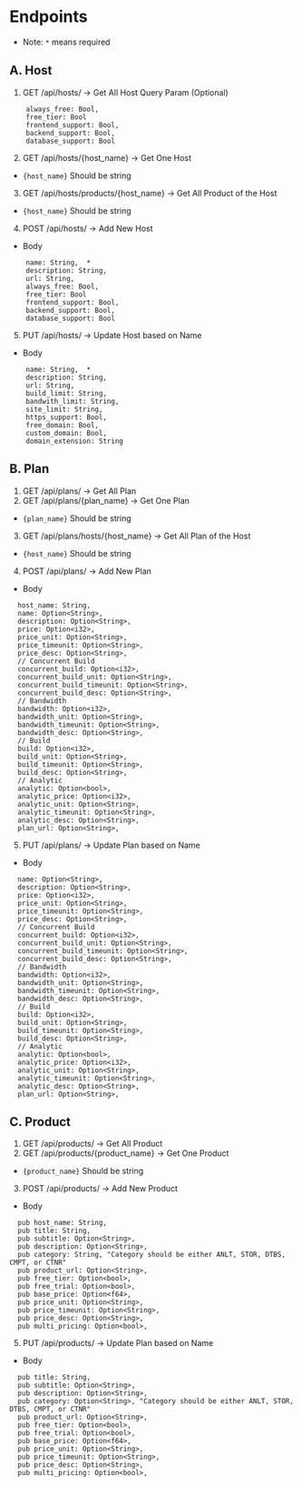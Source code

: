 # Endpoints

- Note: `*` means required

## A. Host

1. GET /api/hosts/ -> Get All Host
   Query Param (Optional)

```
    always_free: Bool,
    free_tier: Bool
    frontend_support: Bool,
    backend_support: Bool,
    database_support: Bool
```

2. GET /api/hosts/{host_name} -> Get One Host

- `{host_name}` Should be string

3. GET /api/hosts/products/{host_name} -> Get All Product of the Host

- `{host_name}` Should be string

4. POST /api/hosts/ -> Add New Host

- Body

```
    name: String,  *
    description: String,
    url: String,
    always_free: Bool,
    free_tier: Bool
    frontend_support: Bool,
    backend_support: Bool,
    database_support: Bool
```

5. PUT /api/hosts/ -> Update Host based on Name

- Body

```
    name: String,  *
    description: String,
    url: String,
    build_limit: String,
    bandwith_limit: String,
    site_limit: String,
    https_support: Bool,
    free_domain: Bool,
    custom_domain: Bool,
    domain_extension: String
```

## B. Plan

1. GET /api/plans/ -> Get All Plan
2. GET /api/plans/{plan_name} -> Get One Plan

- `{plan_name}` Should be string

3. GET /api/plans/hosts/{host_name} -> Get All Plan of the Host

- `{host_name}` Should be string

4. POST /api/plans/ -> Add New Plan

- Body

```
  host_name: String,
  name: Option<String>,
  description: Option<String>,
  price: Option<i32>,
  price_unit: Option<String>,
  price_timeunit: Option<String>,
  price_desc: Option<String>,
  // Concurrent Build
  concurrent_build: Option<i32>,
  concurrent_build_unit: Option<String>,
  concurrent_build_timeunit: Option<String>,
  concurrent_build_desc: Option<String>,
  // Bandwidth
  bandwidth: Option<i32>,
  bandwidth_unit: Option<String>,
  bandwidth_timeunit: Option<String>,
  bandwidth_desc: Option<String>,
  // Build
  build: Option<i32>,
  build_unit: Option<String>,
  build_timeunit: Option<String>,
  build_desc: Option<String>,
  // Analytic
  analytic: Option<bool>,
  analytic_price: Option<i32>,
  analytic_unit: Option<String>,
  analytic_timeunit: Option<String>,
  analytic_desc: Option<String>,
  plan_url: Option<String>,
```

5. PUT /api/plans/ -> Update Plan based on Name

- Body

```
  name: Option<String>,
  description: Option<String>,
  price: Option<i32>,
  price_unit: Option<String>,
  price_timeunit: Option<String>,
  price_desc: Option<String>,
  // Concurrent Build
  concurrent_build: Option<i32>,
  concurrent_build_unit: Option<String>,
  concurrent_build_timeunit: Option<String>,
  concurrent_build_desc: Option<String>,
  // Bandwidth
  bandwidth: Option<i32>,
  bandwidth_unit: Option<String>,
  bandwidth_timeunit: Option<String>,
  bandwidth_desc: Option<String>,
  // Build
  build: Option<i32>,
  build_unit: Option<String>,
  build_timeunit: Option<String>,
  build_desc: Option<String>,
  // Analytic
  analytic: Option<bool>,
  analytic_price: Option<i32>,
  analytic_unit: Option<String>,
  analytic_timeunit: Option<String>,
  analytic_desc: Option<String>,
  plan_url: Option<String>,
```

## C. Product

1. GET /api/products/ -> Get All Product
2. GET /api/products/{product_name} -> Get One Product

- `{product_name}` Should be string

3. POST /api/products/ -> Add New Product

- Body

```
  pub host_name: String,
  pub title: String,
  pub subtitle: Option<String>,
  pub description: Option<String>,
  pub category: String, "Category should be either ANLT, STOR, DTBS, CMPT, or CTNR"
  pub product_url: Option<String>,
  pub free_tier: Option<bool>,
  pub free_trial: Option<bool>,
  pub base_price: Option<f64>,
  pub price_unit: Option<String>,
  pub price_timeunit: Option<String>,
  pub price_desc: Option<String>,
  pub multi_pricing: Option<bool>,
```

5. PUT /api/products/ -> Update Plan based on Name

- Body

```
  pub title: String,
  pub subtitle: Option<String>,
  pub description: Option<String>,
  pub category: Option<String>, "Category should be either ANLT, STOR, DTBS, CMPT, or CTNR"
  pub product_url: Option<String>,
  pub free_tier: Option<bool>,
  pub free_trial: Option<bool>,
  pub base_price: Option<f64>,
  pub price_unit: Option<String>,
  pub price_timeunit: Option<String>,
  pub price_desc: Option<String>,
  pub multi_pricing: Option<bool>,
```
